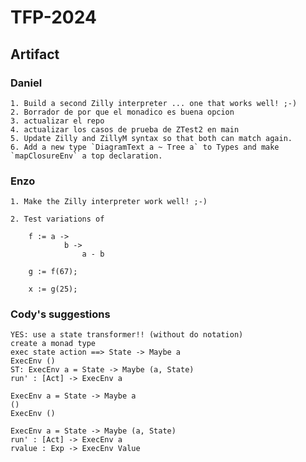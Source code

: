 # TFP-2024

## Artifact

### Daniel

    1. Build a second Zilly interpreter ... one that works well! ;-)
    2. Borrador de por que el monadico es buena opcion
    3. actualizar el repo
    4. actualizar los casos de prueba de ZTest2 en main
    5. Update Zilly and ZillyM syntax so that both can match again.
    6. Add a new type `DiagramText a ~ Tree a` to Types and make `mapClosureEnv` a top declaration.

### Enzo

    1. Make the Zilly interpreter work well! ;-)

    2. Test variations of

        f := a ->
                b ->
                    a - b

        g := f(67);

        x := g(25);

### Cody's suggestions

    YES: use a state transformer!! (without do notation)
    create a monad type
    exec state action ==> State -> Maybe a
    ExecEnv ()
    ST: ExecEnv a = State -> Maybe (a, State)
    run' : [Act] -> ExecEnv a

    ExecEnv a = State -> Maybe a
    ()
    ExecEnv ()

    ExecEnv a = State -> Maybe (a, State)
    run' : [Act] -> ExecEnv a
    rvalue : Exp -> ExecEnv Value


